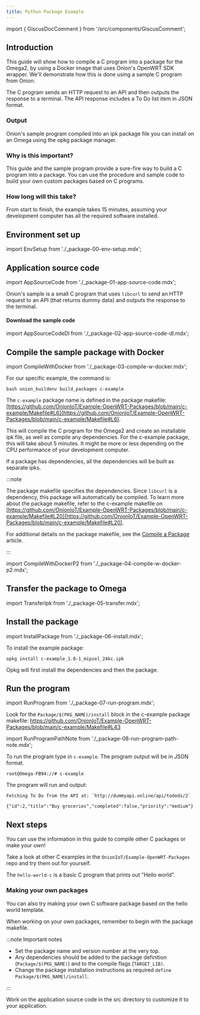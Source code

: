 ```yaml
---
title: Python Package Example
---
```


import { GiscusDocComment } from '/src/components/GiscusComment';

## Introduction

This guide will show how to compile a C program into a package for the Omega2, by using a Docker image that uses Onion's OpenWRT SDK wrapper. We'll demonstrate how this is done using a sample C program from Onion.

The C program sends an HTTP request to an API and then outputs the response to a terminal. The API response includes a To Do list item in JSON format.

### Output

Onion's sample program compiled into an ipk package file you can install on an Omega using the opkg package manager.

### Why is this important?

This guide and the sample program provide a sure-fire way to build a C program into a package. You can use the procedure and sample code to build your own custom packages based on C programs.

### How long will this take?

From start to finish, the example takes 15 minutes, assuming your development computer has all the required software installed.

## Environment set up

import EnvSetup from './_package-00-env-setup.mdx';

<EnvSetup/>

## Application source code

import AppSourceCode from './_package-01-app-source-code.mdx';

<AppSourceCode/>

Onion's sample is a small C program that uses `libcurl` to send an HTTP request to an API (that returns dummy data) and outputs the response to the terminal.

#### Download the sample code

import AppSourceCodeDl from './_package-02-app-source-code-dl.mdx';

<AppSourceCodeDl/>

## Compile the sample package with Docker

import CompileWithDocker from './_package-03-compile-w-docker.mdx';

<CompileWithDocker/>

For our specific example, the command is:

```shell
bash onion_buildenv build_packages c-example
```

The `c-example` package name is defined in the package makefile: [https://github.com/OnionIoT/Example-OpenWRT-Packages/blob/main/c-example/Makefile#L6](https://github.com/OnionIoT/Example-OpenWRT-Packages/blob/main/c-example/Makefile#L6).

This will compile the C program for the Omega2 and create an installable ipk file, as well as compile any dependencies. For the c-example package, this will take about 5 minutes. It might be more or less depending on the CPU performance of your development computer.

If a package has dependencies, all the dependencies will be built as separate ipks.

:::note

The package makefile specifies the dependencies. Since `libcurl` is a dependency, this package will automatically be compiled. To learn more about the package makefile, refer to the c-example makefile on [https://github.com/OnionIoT/Example-OpenWRT-Packages/blob/main/c-example/Makefile#L20](https://github.com/OnionIoT/Example-OpenWRT-Packages/blob/main/c-example/Makefile#L20).

For additional details on the package makefile, see the [Compile a Package](../../packages/compile-package) article.

:::

import CompileWithDockerP2 from './_package-04-compile-w-docker-p2.mdx';

<CompileWithDockerP2/>

## Transfer the package to Omega

import TransferIpk from './_package-05-transfer.mdx';

<TransferIpk ipkFilename="c-example_1.0-1_mipsel_24kc.ipk"/>

## Install the package

import InstallPackage from './_package-06-install.mdx';

<InstallPackage/>


To install the example package:

```shell
opkg install c-example_1.0-1_mipsel_24kc.ipk
```

Opkg will first install the dependencies and then the package.

## Run the program

import RunProgram from './_package-07-run-program.mdx';

<RunProgram/>

Look for the `Package/$(PKG_NAME)/install` block in the c-example package makefile: https://github.com/OnionIoT/Example-OpenWRT-Packages/blob/main/c-example/Makefile#L43


import RunProgramPathNote from './_package-08-run-program-path-note.mdx';

<RunProgramPathNote/>

To run the program type in `c-example`. The program output will be in JSON format.

```shell
root@Omega-FB94://# c-example
```

The program will run and output:

```shell
Fetching To Do from the API at: `http://dummyapi.online/api/todods/2`

{"id":2,"title":"Buy groceries","completed":false,"priority":"medium"}
 ```

## Next steps

You can use the information in this guide to compile other C packages or make your own!

Take a look at other C examples in the `OnionIoT/Example-OpenWRT-Packages` repo and try them out for yourself.

The `hello-world-c` is a basic C program that prints out "Hello world".

### Making your own packages

You can also try making your own C software package based on the hello world template.

When working on your own packages, remember to begin with the package makefile.

:::note Important notes

- Set the package name and version number at the very top.
- Any dependencies should be added to the package definition (`Package/$(PKG_NAME)`) and to the compile flags (`TARGET_LIB)`.
- Change the package installation instructions as required `define Package/$(PKG_NAME)/install`.

:::

Work on the application source code in the src directory to customize it to your application.

<GiscusDocComment />
